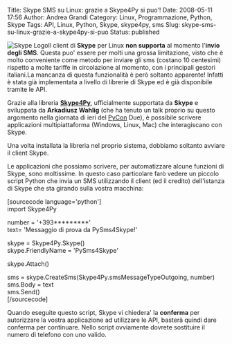 Title: Skype SMS su Linux: grazie a Skype4Py si puo'!
Date: 2008-05-11 17:56
Author: Andrea Grandi
Category: Linux, Programmazione, Python, Skype
Tags: API, Linux, Python, Skype, skype4py, sms
Slug: skype-sms-su-linux-grazie-a-skype4py-si-puo
Status: published

![Skype
Logo](http://www.andreagrandi.it/wp-content/uploads/2008/05/skype_logo.thumbnail.jpg)Il
client di **Skype** per Linux **non supporta** al momento l'**invio
degli SMS**. Questa puo' essere per molti una grossa limitazione, visto
che è molto conveniente come metodo per inviare gli sms (costano 10
centesimi) rispetto a molte tariffe in circolazione al momento, con i
principali gestori italiani.La mancanza di questa funzionalità è però
soltanto apparente! Infatti è stata già implementata a livello di
librerie di Skype ed è già disponibile tramite le API.

Grazie alla libreria
[**Skype4Py**](https://developer.skype.com/wiki/Skype4Py), ufficialmente
supportata da **Skype** e sviluppata da **Arkadiusz Wahlig** (che ha
tenuto un talk proprio su questo argomento nella giornata di ieri del
[PyCon](http://www.pycon.it) Due), è possibile scrivere applicazioni
multipiattaforma (Windows, Linux, Mac) che interagiscano con Skype.

Una volta installata la libreria nel proprio sistema, dobbiamo soltanto
avviare il client Skype.

Le applicazioni che possiamo scrivere, per automatizzare alcune funzioni
di Skype, sono moltissime. In questo caso particolare farò vedere un
piccolo script Python che invia un SMS utilizzando il client (ed il
credito) dell'istanza di Skype che sta girando sulla vostra macchina:

\[sourcecode language='python'\]  
import Skype4Py

number = '+393\*\*\*\*\*\*\*\*\*'  
text= 'Messaggio di prova da PySms4Skype!'

skype = Skype4Py.Skype()  
skype.FriendlyName = 'PySms4Skype'

skype.Attach()

sms = skype.CreateSms(Skype4Py.smsMessageTypeOutgoing, number)  
sms.Body = text  
sms.Send()  
\[/sourcecode\]

Quando eseguite questo script, Skype vi chiedera' la **conferma** per
autorizzare la vostra applicazione ad utilizzare le API, basterà quindi
dare conferma per continuare. Nello script ovviamente dovrete sostituire
il numero di telefono con uno valido.
